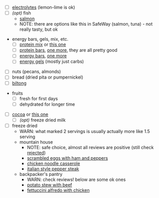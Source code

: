 - [ ] [electrolytes](https://www.rei.com/product/107488/saltstick-fastchews-chewable-electrolyte-tablets) (lemon-lime is ok)
- [ ] _(opt)_ fish
  - [salmon](https://www.rei.com/product/714659/seabear-ready-to-eat-wild-salmon-35-oz)
  - NOTE: there are options like this in SafeWay (salmon, tuna) - not really tasty, but ok
- energy bars, gels, mix, etc.
  - [ ] [protein mix](https://www.rei.com/product/752836/hammer-nutrition-recoverite-drink-mix-single-serving) or [this one](https://www.amazon.com/gp/product/B06XWYX4GT/)
  - [ ] [protein bars](https://www.rei.com/product/716080/clif-builders-bar), [one more](https://www.rei.com/product/117611/clif-whey-protein-bar), they are all pretty good
  - [ ] [energy bars](https://www.rei.com/product/604787/clif-energy-bar), [one more](https://www.rei.com/product/108105/clif-nut-butter-filled-bars)
  - [ ] [energy gels](https://www.rei.com/product/610028/gu-energy-gel) (mostly just carbs)
- [ ] nuts (pecans, almonds)
- [ ] bread (dried pita or pumpernickel)
- [ ] [biltong](https://eatbiltong.com/)
- fruits
  - [ ] fresh for first days
  - [ ] dehydrated for longer time
- [ ] [cocoa](https://www.amazon.com/Trader-Joes-Organic-Instant-Packets/dp/B00BT1CGYC) or [this one](https://www.instacart.com/ralphs/products/3328443-starbucks-marshmallow-hot-cocoa-mix-8-oz)
  - [ ] _(opt)_ freeze dried milk
- [ ] freeze dried
  - WARN: what marked 2 servings is usually actually more like 1.5 serving
  - mountain house
    - NOTE: safe choice, almost all reviews are positive (still check [rejected](../rejected.md))
    - [scrambled eggs with ham and peppers](https://www.rei.com/product/693933/mountain-house-scrambled-eggs-with-ham-and-peppers-2-servings)
    - [chicken noodle casserole](https://www.rei.com/product/115297/mountain-house-homestyle-chicken-noodle-casserole-3-servings)
    - [italian style pepper steak](https://www.amazon.com/gp/product/B00RJM2GX6/)
  - backpacker's pantry
    - WARN: check reviews! below are some ok ones
    - [potato stew with beef](https://www.rei.com/product/801229/backpackers-pantry-shepherds-potato-stew-with-beef-2-servings)
    - [fettuccini alfredo with chicken](https://www.rei.com/product/801227/backpackers-pantry-fettuccini-alfredo-with-chicken-2-servings)
